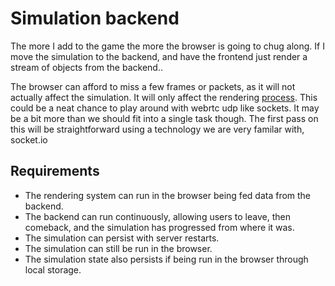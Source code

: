 
# Simulation backend

The more I add to the game the more the browser is going to chug along.
If I move the simulation to the backend, and have the frontend just render a stream of objects from the backend..

The browser can afford to miss a few frames or packets,
as it will not actually affect the simulation. It will only
affect the rendering [process](../process.md).
This could be a neat chance to play around with webrtc udp like sockets.
It may be a bit more than we should fit into a single task though.
The first pass on this will be straightforward using a technology we are very familar with, socket.io

## Requirements

- The rendering system can run in the browser being fed data from the backend.
- The backend can run continuously, allowing users to leave,
  then comeback, and the simulation has progressed from where it was.
- The simulation can persist with server restarts.
- The simulation can still be run in the browser.
- The simulation state also persists if being run in the browser through local storage.

